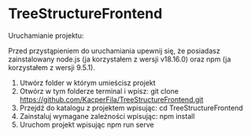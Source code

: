 # TreeStructureFrontend

Uruchamianie projektu:

Przed przystąpieniem do uruchamiania upewnij się, że posiadasz zainstalowany node.js (ja korzystałem z wersji v18.16.0) oraz npm (ja korzystałem z wersji 9.5.1).

1. Utwórz folder w którym umieścisz projekt
2. Otwórz w tym folderze terminal i wpisz: git clone https://github.com/KacperFila/TreeStructureFrontend.git
3. Przejdź do katalogu z projektem wpisując: cd TreeStructureFrontend
4. Zainstaluj wymagane zależności wpisując: npm install
5. Uruchom projekt wpisując npm run serve